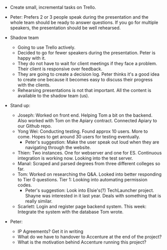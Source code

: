 * Create small, incremental tasks on Trello.
* Peter: Prefers 2 or 3 people speak during the presentation and the whole team should be ready to answer questions. If you go for multiple speakers, the presentation should be well rehearsed.
* Shadow team
	* Going to use Trello actively. 
	* Decided to go for fewer speakers during the presentation. Peter is happy with it.
	* They do not have to wait for client meetings if they face a problem. Their client is responsive over feedback.
	* They are going to create a decision log. Peter thinks it's a good idea to create one because it becomes easy to discuss their progress with the clients. 
	* Rehearsing presentations is not that important. All the content is available to the shadow team (us).

* Stand up:
	* Joseph: Worked on front end. Helping Tom a bit on the backend. Also worked with Tom on the Apiary contract. Connected Apiary to our Github repo.
	* Yong Wei: Conducting testing. Found approx 10 users. More to come. Hopes to get around 30 users for testing eventually. 
		* Peter's suggestion: Make the user speak out loud when they are navigating through the website.
	* Thien: Two instances. One for webserver and one for ES. Continuous integration is working now. Looking into the test server.
	* Manal: Scraped and parsed degrees from three different colleges so far. 
	* Tom: Worked on researching the Q&A. Looked into better responding to Tier 0 questions. Tier 1: Looking into automating permission codes. 
		* Peter's suggestion: Look into Elsie's(?) TechLauncher project. Shayne was interested in it last year. Deals with something that is really similar.
	* Scarlett: Login and register page backend system. This week: Integrate the system with the database Tom wrote.

* Peter:
	* IP Agreements? Get it in writing
	* What do we have to handover to Accenture at the end of the project?
	* What is the motivation behind Accenture running this project?  